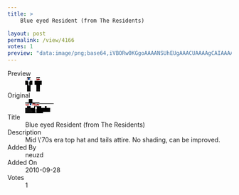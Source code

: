```yaml
---
title: >
    Blue eyed Resident (from The Residents)

layout: post
permalink: /view/4166
votes: 1
preview: "data:image/png;base64,iVBORw0KGgoAAAANSUhEUgAAACUAAAAgCAIAAAAaMSbnAAAABnRSTlMA/wD/AP5AXyvrAAABK0lEQVRIie2WTW6EMAyFn0fdB3EU5k6ZM8GZ6NwkiyzZ8Lpg+MtfQydUKuqnLEKw/SLHMQg5YkbkhhBbmwQ57mGL85D93gXAo/3sngCgG7SPOwCAmdEi6xt3clxGC5CE7l/vdM8XY86Y3Em2wDJ33D8OZeNbOhF/rmPnp0kAugF0D93rxg2RRpNTBD/mQuD8QmSdXzfX56TRicxiq3tJvZ+4K6VIGmOMMSSVUq7rvkby9rESrpe6ro8GyiRw36uqciYn6llrE4/l9c7m1/tncJUkAAnddKcmY9+EGJfPJzf9bUpgesVrFuIY++wCOtH9hmKtLai3y6cvFltMo5SKed0AbkaMhM36atHwusRqc/X6/NcrS+H/s+01CF6Jq+fzL5/fMAzH9HIc3uQLZ0Dqvza3v/wAAAAASUVORK5CYII="
---
```

<dl class="side-by-side">
<dt>Preview</dt>
<dd>
    <img class="preview" src="data:image/png;base64,iVBORw0KGgoAAAANSUhEUgAAACUAAAAgCAIAAAAaMSbnAAAABnRSTlMA/wD/AP5AXyvrAAABK0lEQVRIie2WTW6EMAyFn0fdB3EU5k6ZM8GZ6NwkiyzZ8Lpg+MtfQydUKuqnLEKw/SLHMQg5YkbkhhBbmwQ57mGL85D93gXAo/3sngCgG7SPOwCAmdEi6xt3clxGC5CE7l/vdM8XY86Y3Em2wDJ33D8OZeNbOhF/rmPnp0kAugF0D93rxg2RRpNTBD/mQuD8QmSdXzfX56TRicxiq3tJvZ+4K6VIGmOMMSSVUq7rvkby9rESrpe6ro8GyiRw36uqciYn6llrE4/l9c7m1/tncJUkAAnddKcmY9+EGJfPJzf9bUpgesVrFuIY++wCOtH9hmKtLai3y6cvFltMo5SKed0AbkaMhM36atHwusRqc/X6/NcrS+H/s+01CF6Jq+fzL5/fMAzH9HIc3uQLZ0Dqvza3v/wAAAAASUVORK5CYII=">
</dd>
<dt>Original</dt>
<dd>
    <img class="preview" src="data:image/png;base64,iVBORw0KGgoAAAANSUhEUgAAAEAAAAAgCAYAAACinX6EAAABGElEQVR42u2YQQrEIAxFXXbXW3qmmTv1KkI3XTtjB0FsjIlYkin58KFQFf8ztbbO9RUx9+QeIANgAAyAATAABuDBAKKwDYBseqL8a4vO/5yuS72/w5TmSHwBoElBgc7wuZPfLm1bfaF7qvaIPCFs0hgAKDgGo7YKAJTyhR4BTum3KkPVHoCVL1XYatdVpQ6AhFSfC9Z1HXltnf0gl+Mi91mv7TuATgFQ628AtFZtJoAaBHd8AzAZQLc0CVAuwZJCCKdbALQctVnhOQB6FaAGACc8FUAJgdrvMQDqKhAMH9mbngEwAPNgKPnmNwAGQALArF9fSfu+x+M47vnaXJYlJveC5na1sXPAyOYpBmDU1PAUCFCbu/83fAAjfV7woaBBuQAAAABJRU5ErkJggg==">
</dd>
<dt>Title</dt>
<dd>Blue eyed Resident (from The Residents)</dd>
<dt>Description</dt>
<dd>Mid \'70s era top hat and tails attire. No shading, can be improved.</dd>
<dt>Added By</dt>
<dd>neuzd</dd>
<dt>Added On</dt>
<dd>2010-09-28</dd>
<dt>Votes</dt>
<dd>1</dd>
</dl>
